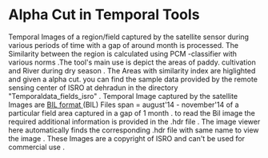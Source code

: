 # Alpha Cut in Temporal Tools
Temporal Images of  a region/field  captured by the satellite sensor during   various periods of time with a gap of around month is processed. The Similarity between the region is calculated using PCM -classifier with various norms .The tool's main use is depict the areas of paddy. cultivation and River during dry season  . The Areas with similarity index are higlighted and given a alpha cut.
you can find the sample data provided by the remote sensing center of ISRO at dehradun in the directory "Temporaldata_fields_isro" . 
 Temporal Image captured by the satellite Images are [ BIL format  ](https://www.loc.gov/preservation/digital/formats/fdd/fdd000304.shtml)(BIL) Files span  = august'14  - november'14 of a particular field area captured in a gap of 1 month  . to read the Bil image the required additional information is provided in the .hdr file . The image viewer here   automatically finds the  corresponding .hdr file with same name to view the image  .  These Images are a copyright of ISRO and can't  be used for commercial use .
